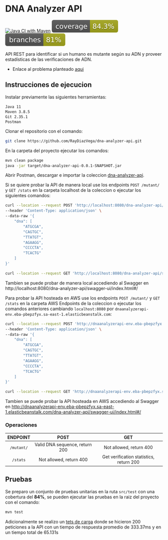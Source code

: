 # DNA Analyzer API 

[![Java CI with Maven](https://github.com/RayDiazVega/dna-analyzer-api/actions/workflows/pipeline.yml/badge.svg?branch=main)](https://github.com/RayDiazVega/dna-analyzer-api/actions/workflows/pipeline.yml) ![Coverage](.github/badges/jacoco.svg) ![Branches](.github/badges/branches.svg)




API REST para identificar si un humano es mutante según su ADN y proveer estadísticas de las verificaciones de ADN.

- Enlace al problema planteado [aqui](.github/docs/Examen_Mercadolibre_-_Mutantes.pdf)

## Instrucciones de ejecucion

Instalar previamente las siguientes herramientas:

```text
Java 11
Maven 3.8.5
Git 2.35.1
Postman
```

Clonar el repositorio con el comando:
```sh
git clone https://github.com/RayDiazVega/dna-analyzer-api.git
```

En la carpeta del proyecto ejecutar los comandos:

```sh
mvn clean package
java -jar target/dna-analyzer-api-0.0.1-SNAPSHOT.jar
```

Abrir Postman, descargar e importar la
coleccion [dna-analyzer-api](.github/docs/dna-analyzer-api.postman_collection.json).

Si se quiere probar la API de manera local use los endpoints `POST /mutant/` y `GET /stats`  en la
carpeta localhost de la coleccion o ejecutar los siguientes comandos:

```sh
curl --location --request POST 'http://localhost:8080/dna-analyzer-api/mutant/' \
--header 'Content-Type: application/json' \
--data-raw '{
    "dna": [
        "ATGCGA",
        "CAGTGC",
        "TTATGT",
        "AGAAGG",
        "CCCCTA",
        "TCACTG"
    ]
}'
```
 ```sh
curl --location --request GET 'http://localhost:8080/dna-analyzer-api/stats'
```

Tambien se puede probar de manera local accediendo al Swagger
en http://localhost:8080/dna-analyzer-api/swagger-ui/index.html#/

Para probar la API hosteada en AWS use los endpoints `POST /mutant/` y `GET /stats`  en la carpeta
AWS Endpoints de la coleccion o ejecutar los comandos anteriores cambiando `localhost:8080`
por `dnaanalyzerapi-env.eba-pbepzfyx.sa-east-1.elasticbeanstalk.com`:
```sh
curl --location --request POST 'http://dnaanalyzerapi-env.eba-pbepzfyx.sa-east-1.elasticbeanstalk.com/dna-analyzer-api/mutant/' \
--header 'Content-Type: application/json' \
--data-raw '{
    "dna": [
        "ATGCGA",
        "CAGTGC",
        "TTATGT",
        "AGAAGG",
        "CCCCTA",
        "TCACTG"
    ]
}'
```

 ```sh
curl --location --request GET 'http://dnaanalyzerapi-env.eba-pbepzfyx.sa-east-1.elasticbeanstalk.com/dna-analyzer-api/stats'
```

Tambien se puede probar la API hosteada en AWS accediendo al Swagger
en http://dnaanalyzerapi-env.eba-pbepzfyx.sa-east-1.elasticbeanstalk.com/dna-analyzer-api/swagger-ui/index.html#/

### Operaciones

|  ENDPOINT  |              POST              |                   GET                   |
|:----------:|:------------------------------:|:---------------------------------------:|
| `/mutant/` | Valid DNA sequence, return 200 |         Not allowed, return 400         |
|  `/stats`  |    Not allowed, return 400     | Get verification statistics, return 200 |

## Pruebas

Se preparo un conjunto de pruebas unitarias en la ruta `src/test` con una cobertura del **84%**, se
pueden ejecutar las pruebas en la raiz del proyecto con el comando:

```sh
mvn test
```

Adicionalmente se realizo
un [tets de carga](.github/docs/dna-analyzer-api.postman_load_testing.json) donde se hicieron 200
peticiones a la API con un tiempo de respuesta promedio de 333.37ms y en un tiempo total de 65.131s

